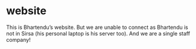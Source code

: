# website
This is Bhartendu’s website. But we are unable to connect as Bhartendu is not in Sirsa (his personal laptop is his server too). And we are a single staff company!

